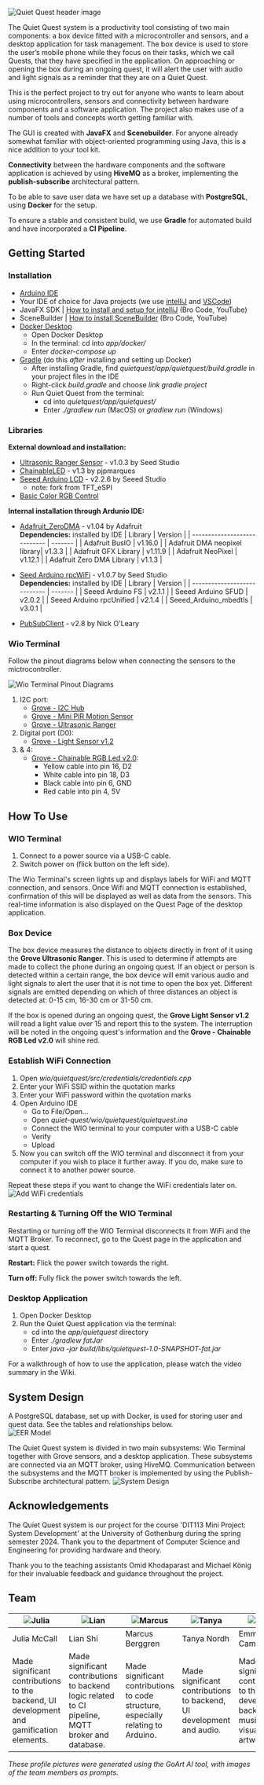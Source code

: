 ![Quiet Quest header image](https://git.chalmers.se/courses/dit113/2024/group-12/quiet-quest/-/wikis/uploads/4e0d18132c66093e58555dc0ece7c501/header.png)

The Quiet Quest system is a productivity tool consisting of two main components: a box device fitted with a microcontroller and sensors, and a desktop application for task management. The box device is used to store the user’s mobile phone while they focus on their tasks, which we call Quests, that they have specified in the application. On approaching or opening the box during an ongoing quest, it will alert the user with audio and light signals as a reminder that they are on a Quiet Quest. 

This is the perfect project to try out for anyone who wants to learn about using microcontrollers, sensors and connectivity between hardware components and a software application. The project also makes use of a number of tools and concepts worth getting familiar with.

The GUI is created with **JavaFX** and **Scenebuilder**. For anyone already somewhat familiar with object-oriented programming using Java, this is a nice addition to your tool kit. 

**Connectivity** between the hardware components and the software application is achieved by using **HiveMQ** as a broker, implementing the **publish-subscribe** architectural pattern. 

To be able to save user data we have set up a database with **PostgreSQL**, using **Docker** for the setup.

To ensure a stable and consistent build, we use **Gradle** for automated build and have incorporated a **CI Pipeline**. 

## Getting Started
### Installation
- [Arduino IDE](https://www.arduino.cc/en/software)
- Your IDE of choice for Java projects (we use [intelliJ](https://www.jetbrains.com/idea/) and [VSCode](https://code.visualstudio.com/))
- JavaFX SDK | [How to install and setup for intelliJ](https://www.youtube.com/watch?v=Ope4icw6bVk) (Bro Code, YouTube)
- SceneBuilder | [How to install SceneBuilder](https://www.youtube.com/watch?v=-Obxf6NjnbQ&t=239s) (Bro Code, YouTube)
- [Docker Desktop](https://www.docker.com/products/docker-desktop/)
    - Open Docker Desktop
    - In the terminal: cd into _app/docker/_
    - Enter _docker-compose up_
- [Gradle](https://gradle.org/install/) (do this _after_ installing and setting up Docker)
    - After installing Gradle, find _quietquest/app/quietquest/build.gradle_ in your project files in the IDE
    - Right-click _build.gradle_ and choose _link gradle project_
    - Run Quiet Quest from the terminal:
        - cd into _quietquest/app/quietquest/_
        - Enter _./gradlew run_ (MacOS)  or _gradlew run_ (Windows)


### Libraries

**External download and installation:**
- [Ultrasonic Ranger Sensor](https://github.com/Seeed-Studio/Seeed_Arduino_UltrasonicRanger) - v1.0.3 by Seed Studio
- [ChainableLED](https://github.com/pjpmarques/ChainableLED) - v1.3 by pjpmarques
- [Seeed Arduino LCD](https://github.com/Seeed-Studio/Seeed_Arduino_LCD) - v2.2.6 by Seeed Studio
    - note: fork from TFT_eSPI
- [Basic Color RGB Control](https://github.com/1ux/LED_RGB_Control)

**Internal installation through Ardunio IDE:**
- [Adafruit_ZeroDMA](https://github.com/adafruit/Adafruit_NeoMatrix_ZeroDMA) - v1.04 by Adafruit <br>
    **Dependencies:** installed by IDE
    | Library                      | Version | 
    | ---------------------------- | ------- |
    | Adafruit BusIO               | v1.16.0 |
    | Adafruit DMA neopixel library| v1.3.3  |
    | Adafruit GFX Library         | v1.11.9 |
    | Adafruit NeoPixel            | v1.12.1 |
    | Adafruit Zero DMA Library    | v1.1.3  |

- [Seed Arduino rpcWiFi](https://github.com/Seeed-Studio/Seeed_Arduino_rpcWiFi) - v1.0.7 by Seed Studio <br>
    **Dependencies:** installed by IDE
    | Library                      | Version |
    | ---------------------------- | ------- |
    | Seeed Arduino FS             | v2.1.1  |
    | Seeed Arduino SFUD           | v2.0.2  |
    | Seeed Arduino rpcUnified     | v2.1.4  |
    | Seeed_Arduino_mbedtls        | v3.0.1  |
    
- [PubSubClient](https://github.com/knolleary/pubsubclient) - v2.8 by Nick O'Leary

### Wio Terminal
Follow the pinout diagrams below when connecting the sensors to the mictrocontroller. 

![Wio Terminal Pinout Diagrams](https://git.chalmers.se/courses/dit113/2024/group-12/quiet-quest/-/raw/main/docs/wio_terminal_pinout.png?ref_type=heads)

1. I2C port:
    - [Grove - I2C Hub](https://wiki.seeedstudio.com/Grove-I2C_Hub/)
    - [Grove - Mini PIR Motion Sensor](https://www.seeedstudio.com/Grove-mini-PIR-motion-sensor-p-2930.html)
    - [Grove - Ultrasonic Ranger](https://wiki.seeedstudio.com/Grove-Ultrasonic_Ranger/)
2. Digital port (D0):
    - [Grove - Light Sensor v1.2](https://wiki.seeedstudio.com/Grove-Light_Sensor/)
3. & 4:
    - [Grove - Chainable RGB Led v2.0](https://wiki.seeedstudio.com/Grove-Chainable_RGB_LED/):
        -  Yellow cable into pin 16, D2
        - White cable into pin 18, D3
        - Black cable into pin 6, GND
        - Red cable into pin 4, 5V

## How To Use
### WIO Terminal
1. Connect to a power source via a USB-C cable.
2. Switch power on (flick button on the left side).

The Wio Terminal's screen lights up and displays labels for WiFi and MQTT connection, and sensors. Once Wifi and MQTT connection is established, confirmation of this will be displayed as well as data from the sensors. This real-time information is also displayed on the Quest Page of the desktop application.

### Box Device
The box device measures the distance to objects directly in front of it using the **Grove Ultrasonic Ranger**. This is used to determine if attempts are made to collect the phone during an ongoing quest. If an object or person is detected within a certain range, the box device will emit various audio and light signals to alert the user that it is not time to open the box yet. Different signals are emitted depending on which of three distances an object is detected at: 0-15 cm, 16-30 cm or 31-50 cm. 

If the box is opened during an ongoing quest, the **Grove Light Sensor v1.2** will read a light value over 15 and report this to the system. The interruption will be noted in the ongoing quest's information and the **Grove - Chainable RGB Led v2.0** will shine red.

### Establish WiFi Connection
1. Open _wio/quietquest/src/credentials/credentials.cpp_
2. Enter your WiFi SSID within the quotation marks
3. Enter your WiFi password within the quotation marks
4. Open Arduino IDE
    - Go to File/Open...
    - Open _quiet-quest/wio/quietquest/quietquest.ino_
    - Connect the WIO terminal to your computer with a USB-C cable
    - Verify
    - Upload
5. Now you can switch off the WIO terminal and disconnect it from your computer if you wish to place it further away. If you do, make sure to connect it to another power source.

Repeat these steps if you want to change the WiFi credentials later on.
![Add WiFi credentials](https://git.chalmers.se/courses/dit113/2024/group-12/quiet-quest/-/wikis/uploads/d6231aba511e43e4265f4494114de34d/Screenshot_2024-05-16_at_13.08.07.png)

### Restarting & Turning Off the WIO Terminal
Restarting or turning off the WIO Terminal disconnects it from WiFi and the MQTT Broker. To reconnect, go to the Quest page in the application and start a quest.

**Restart:** Flick the power switch towards the right.

**Turn off:** Fully flick the power switch towards the left.

### Desktop Application
1. Open Docker Desktop
2. Run the Quiet Quest application via the terminal:
    - cd into the _app/quietquest_ directory
    - Enter _./gradlew fatJar_
    - Enter _java -jar build/libs/quietquest-1.0-SNAPSHOT-fat.jar_

For a walkthrough of how to use the application, please watch the video summary in the Wiki.

## System Design
A PostgreSQL database, set up with Docker, is used for storing user and quest data. See the tables and relationships below.     
![EER Model](docs/db_tables.png)

The Quiet Quest system is divided in two main subsystems: Wio Terminal together with Grove sensors, and a desktop application. These subsystems are connected via an MQTT broker, using HiveMQ. Communication between the subsystems and the MQTT broker is implemented by using the Publish-Subscribe architectural pattern. 
![System Design](https://git.chalmers.se/courses/dit113/2024/group-12/quiet-quest/-/wikis/uploads/891eb6c9b146f735768f63d7cc882bcc/System_Architecture-Quiet_Quest_1.0.drawio.png)

## Acknowledgements
The Quiet Quest system is our project for the course 'DIT113 Mini Project: System Development' at the University of Gothenburg during the spring semester 2024. Thank you to the department of Computer Science and Engineering for providing hardware and theory.

Thank you to the teaching assistants Omid Khodaparast and Michael König for their invaluable feedback and guidance throughout the project. 

## Team
| ![Julia](https://git.chalmers.se/courses/dit113/2024/group-12/quiet-quest/-/wikis/uploads/d1d7dc1a2d40aab2a0f404f12d61a51c/julia-colored.png) | ![Lian](https://git.chalmers.se/courses/dit113/2024/group-12/quiet-quest/-/wikis/uploads/7a9d076e4b6ae470d153f80fe05b2e78/lian-colored.png) | ![Marcus](https://git.chalmers.se/courses/dit113/2024/group-12/quiet-quest/-/wikis/uploads/c1480a771c01b8b9eb96ec278b2069dc/marcus-colored.png) | ![Tanya](https://git.chalmers.se/courses/dit113/2024/group-12/quiet-quest/-/wikis/uploads/d704828e4d7e3731a14fdad1eab3705c/tanya-colored.png) | ![Emma](https://git.chalmers.se/courses/dit113/2024/group-12/quiet-quest/-/wikis/uploads/34c3469451982ba86e6c2c0ff698caec/emma-colored_.png) |
| ------ | ------ | ------ | ------ | ------ |
| Julia McCall | Lian Shi | Marcus Berggren | Tanya Nordh | Emma Camén |
| Made significant contributions to the backend, UI development and gamification elements. | Made significant contributions to backend logic related to CI pipeline, MQTT broker and database. | Made significant contributions to code structure, especially relating to Arduino. | Made significant contributions to backend, UI development and audio. | Made significant contributions to the UI development, background music and visual artwork. |

_These profile pictures were generated using the GoArt AI tool, with images of the team members as prompts._


